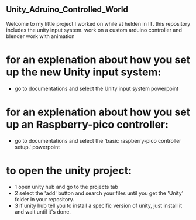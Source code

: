 ## Unity_Adruino_Controlled_World

Welcome to my little project I worked on while at helden in IT. this repository includes the unity input system. work on a custom arduino controller and blender work with animation

# for an explenation about how you set up the new Unity input system:
 - go to documentations and select the Unity input system powerpoint

# for an explenation about how you set up an Raspberry-pico controller:

 - go to documentations and select the 'basic raspberry-pico controller setup.' powerpoint

# to open the unity project:

- 1 open unity hub and go to the projects tab
- 2 select the 'add' button and search your files until you get the 'Unity' folder in your repository.
- 3 if unity hub tell you to install a specific version of unity, just install it and wait until it's done.
